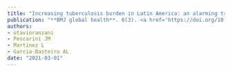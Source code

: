 ```yaml
---
title: "Increasing tuberculosis burden in Latin America: an alarming trend for global control efforts"
publication: "**BMJ global health**. 6(3). <a href='https://doi.org/10.1136/bmjgh-2021-005639' target='_blank' rel='noopener noreferrer'>10.1136/bmjgh-2021-005639</a>"
authors:
- otavioranzani
- Pescarini JM
- Martinez L
- Garcia-Basteiro AL
date: "2021-03-01"
---
```

